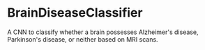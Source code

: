 # BrainDiseaseClassifier
A CNN to classify whether a brain possesses Alzheimer's disease, Parkinson's disease, or neither based on MRI scans.
